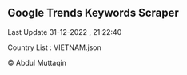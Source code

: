 

## Google Trends Keywords Scraper 
 
Last Update 31-12-2022 , 21:22:40

Country List :
VIETNAM.json



© Abdul Muttaqin 
